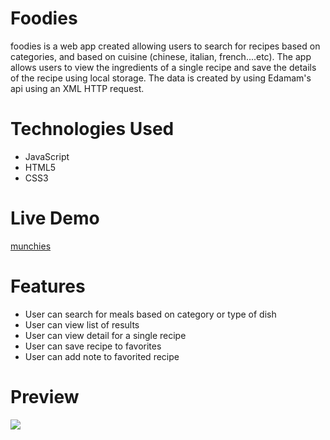 
# Foodies

foodies is a web app created allowing users to search for recipes based on categories, and based on cuisine (chinese, italian, french....etc). The app allows users to view the ingredients of a single recipe and save the details of the recipe using local storage. The data is created by using Edamam's api using an XML HTTP request.

# Technologies Used

* JavaScript
* HTML5
* CSS3

# Live Demo

[munchies]( https://mohamed-elmessiry.github.io/ajax-project )




# Features

* User can search for meals based on category or type of dish
* User can view list of results
* User can view detail for a single recipe
* User can save recipe to favorites
* User can add note to favorited recipe


# Preview
![](Ajax-gif.gif)
